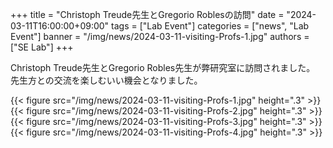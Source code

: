 +++
title = "Christoph Treude先生とGregorio Roblesの訪問"
date = "2024-03-11T16:00:00+09:00"
tags = ["Lab Event"]
categories = ["news", "Lab Event"]
banner = "/img/news/2024-03-11-visiting-Profs-1.jpg"
authors = ["SE Lab"]
+++

Christoph Treude先生とGregorio Robles先生が弊研究室に訪問されました。
先生方との交流を楽しむいい機会となりました。

{{< figure src="/img/news/2024-03-11-visiting-Profs-1.jpg" height=".3" >}}
{{< figure src="/img/news/2024-03-11-visiting-Profs-2.jpg" height=".3" >}}
{{< figure src="/img/news/2024-03-11-visiting-Profs-3.jpg" height=".3" >}}
{{< figure src="/img/news/2024-03-11-visiting-Profs-4.jpg" height=".3" >}}